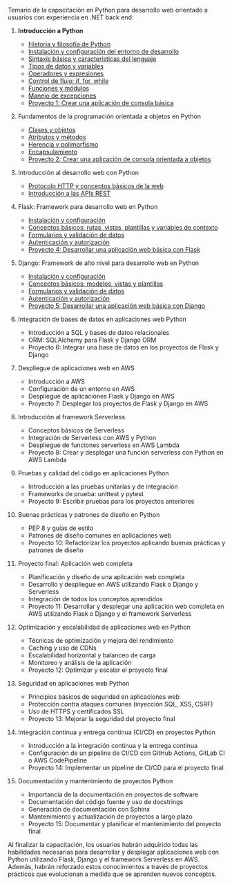 Temario de la capacitación en Python para desarrollo web orientado a usuarios con experiencia en .NET back end:

1. **Introducción a Python**
   - [Historia y filosofía de Python](https://github.com/lucasasecas/capacitacion_python/blob/main/Cap%C3%ADtulo%201%20-%20Introduccion%20a%20Python/1.1%20Historia%20y%20filosofia%20de%20python.md)
   - [Instalación y configuración del entorno de desarrollo](https://github.com/lucasasecas/capacitacion_python/blob/main/Cap%C3%ADtulo%201%20-%20Introduccion%20a%20Python/1.2%20Instalaci%C3%B3n%20y%20configuraci%C3%B3n%20del%20entorno%20de%20desarrollo.md)
   - [Sintaxis básica y características del lenguaje](https://github.com/lucasasecas/capacitacion_python/blob/main/Cap%C3%ADtulo%201%20-%20Introduccion%20a%20Python/1.3%20Sintaxis%20b%C3%A1sica%20y%20caracter%C3%ADsticas%20del%20lenguaje.md)
   - [Tipos de datos y variables](https://github.com/lucasasecas/capacitacion_python/blob/main/Cap%C3%ADtulo%201%20-%20Introduccion%20a%20Python/1.4%20Tipos%20de%20datos%20y%20variables.md)
   - [Operadores y expresiones](https://github.com/lucasasecas/capacitacion_python/blob/main/Cap%C3%ADtulo%201%20-%20Introduccion%20a%20Python/1.5%20Operadores%20y%20expresiones.md)
   - [Control de flujo: if, for, while](https://github.com/lucasasecas/capacitacion_python/blob/main/Cap%C3%ADtulo%201%20-%20Introduccion%20a%20Python/1.6%20Control%20de%20flujo.md)
   - [Funciones y módulos](https://github.com/lucasasecas/capacitacion_python/blob/main/Cap%C3%ADtulo%201%20-%20Introduccion%20a%20Python/1.7%20Funciones.md)
   - [Manejo de excepciones](https://github.com/lucasasecas/capacitacion_python/blob/main/Cap%C3%ADtulo%201%20-%20Introduccion%20a%20Python/1.8%20Manejo%20de%20excepciones.md)
   - [Proyecto 1: Crear una aplicación de consola básica](https://github.com/lucasasecas/capacitacion_python/blob/main/Cap%C3%ADtulo%201%20-%20Introduccion%20a%20Python/Proyecto%201%20-%20Crear%20una%20aplicacion%20de%20concsola%20basica.md)

2. Fundamentos de la programación orientada a objetos en Python
   - [Clases y objetos](https://github.com/lucasasecas/capacitacion_python/blob/main/Cap%C3%ADtulo%202%20-%20Fundamentos%20de%20la%20programaci%C3%B3n%20orientada%20a%20objetos%20en%20Python/2.1.%20Clases%20y%20objetos.md)
   - [Atributos y métodos](https://github.com/lucasasecas/capacitacion_python/blob/main/Cap%C3%ADtulo%202%20-%20Fundamentos%20de%20la%20programaci%C3%B3n%20orientada%20a%20objetos%20en%20Python/2.2.%20Atributos%20y%20m%C3%A9todos.md)
   - [Herencia y polimorfismo](https://github.com/lucasasecas/capacitacion_python/blob/main/Cap%C3%ADtulo%202%20-%20Fundamentos%20de%20la%20programaci%C3%B3n%20orientada%20a%20objetos%20en%20Python/2.3.%20Herencia%20y%20polimorfismo.md)
   - [Encapsulamiento](https://github.com/lucasasecas/capacitacion_python/blob/main/Cap%C3%ADtulo%202%20-%20Fundamentos%20de%20la%20programaci%C3%B3n%20orientada%20a%20objetos%20en%20Python/2.4.%20Encapsulamiento.md)
   - [Proyecto 2: Crear una aplicación de consola orientada a objetos](https://github.com/lucasasecas/capacitacion_python/blob/main/Cap%C3%ADtulo%202%20-%20Fundamentos%20de%20la%20programaci%C3%B3n%20orientada%20a%20objetos%20en%20Python/Proyecto%202%20-%20Crear%20una%20aplicaci%C3%B3n%20de%20consola%20orientada%20a%20objetos.md)

3. Introducción al desarrollo web con Python
   - [Protocolo HTTP y conceptos básicos de la web](https://github.com/lucasasecas/capacitacion_python/blob/main/Cap%C3%ADtulo%203%20-%20Introducci%C3%B3n%20al%20desarrollo%20web%20con%20Python/3.1%20Protocolo%20HTTP%20y%20conceptos%20b%C3%A1sicos%20de%20la%20web.md)
   - [Introducción a las APIs REST](https://github.com/lucasasecas/capacitacion_python/blob/main/Cap%C3%ADtulo%203%20-%20Introducci%C3%B3n%20al%20desarrollo%20web%20con%20Python/3.2%20Introducci%C3%B3n%20a%20las%20APIs%20REST.md)

4. Flask: Framework para desarrollo web en Python
   - [Instalación y configuración](https://github.com/lucasasecas/capacitacion_python/blob/main/Cap%C3%ADtulo%204%20-%20Flask%20Framework%20para%20desarrollo%20web%20en%20Python/4.1%20Instalaci%C3%B3n%20y%20configuraci%C3%B3n.md)
   - [Conceptos básicos: rutas, vistas, plantillas y variables de contexto](https://github.com/lucasasecas/capacitacion_python/blob/main/Cap%C3%ADtulo%204%20-%20Flask%20Framework%20para%20desarrollo%20web%20en%20Python/4.2%20Conceptos%20b%C3%A1sicos%20-%20rutas%2C%20vistas%2C%20plantillas%20y%20variables%20de%20contexto.md)
   - [Formularios y validación de datos](https://github.com/lucasasecas/capacitacion_python/blob/main/Cap%C3%ADtulo%204%20-%20Flask%20Framework%20para%20desarrollo%20web%20en%20Python/4.3%20Formularios%20y%20validaci%C3%B3n%20de%20datos.md)
   - [Autenticación y autorización](https://github.com/lucasasecas/capacitacion_python/blob/main/Cap%C3%ADtulo%204%20-%20Flask%20Framework%20para%20desarrollo%20web%20en%20Python/4.4%20Autenticaci%C3%B3n%20y%20autorizaci%C3%B3n.md)
   - [Proyecto 4: Desarrollar una aplicación web básica con Flask](https://github.com/lucasasecas/capacitacion_python/blob/main/Cap%C3%ADtulo%204%20-%20Flask%20Framework%20para%20desarrollo%20web%20en%20Python/Proyecto%204%20-%20Desarrollar%20una%20aplicaci%C3%B3n%20web%20b%C3%A1sica%20con%20Flask.md)

5. Django: Framework de alto nivel para desarrollo web en Python
   - [Instalación y configuración](https://github.com/lucasasecas/capacitacion_python/blob/main/Cap%C3%ADtulo%205%20Django%20-%20Framework%20de%20alto%20nivel%20para%20desarrollo%20web%20en%20Python/5.1%20Instalaci%C3%B3n%20y%20configuraci%C3%B3n.md)
   - [Conceptos básicos: modelos, vistas y plantillas](https://github.com/lucasasecas/capacitacion_python/blob/main/Cap%C3%ADtulo%205%20Django%20-%20Framework%20de%20alto%20nivel%20para%20desarrollo%20web%20en%20Python/5.2%20Conceptos%20b%C3%A1sicos%20-%20modelos%2C%20vistas%20y%20plantillas.md)
   - [Formularios y validación de datos](https://github.com/lucasasecas/capacitacion_python/blob/main/Cap%C3%ADtulo%205%20Django%20-%20Framework%20de%20alto%20nivel%20para%20desarrollo%20web%20en%20Python/5.3%20Formularios%20y%20validaci%C3%B3n%20de%20datos.md)
   - [Autenticación y autorización](https://github.com/lucasasecas/capacitacion_python/blob/main/Cap%C3%ADtulo%205%20Django%20-%20Framework%20de%20alto%20nivel%20para%20desarrollo%20web%20en%20Python/5.4%20Autenticaci%C3%B3n%20y%20autorizaci%C3%B3n.md)
   - [Proyecto 5: Desarrollar una aplicación web básica con Django](https://github.com/lucasasecas/capacitacion_python/blob/main/Cap%C3%ADtulo%205%20Django%20-%20Framework%20de%20alto%20nivel%20para%20desarrollo%20web%20en%20Python/Proyecto%205%20-%20Desarrollar%20una%20aplicaci%C3%B3n%20web%20b%C3%A1sica%20con%20Django.md)

6. Integración de bases de datos en aplicaciones web Python
   - Introducción a SQL y bases de datos relacionales
   - ORM: SQLAlchemy para Flask y Django ORM
   - Proyecto 6: Integrar una base de datos en los proyectos de Flask y Django

7. Despliegue de aplicaciones web en AWS
   - Introducción a AWS
   - Configuración de un entorno en AWS
   - Despliegue de aplicaciones Flask y Django en AWS
   - Proyecto 7: Desplegar los proyectos de Flask y Django en AWS

8. Introducción al framework Serverless
   - Conceptos básicos de Serverless
   - Integración de Serverless con AWS y Python
   - Despliegue de funciones serverless en AWS Lambda
   - Proyecto 8: Crear y desplegar una función serverless con Python en AWS Lambda

9. Pruebas y calidad del código en aplicaciones Python
   - Introducción a las pruebas unitarias y de integración
   - Frameworks de prueba: unittest y pytest
   - Proyecto 9: Escribir pruebas para los proyectos anteriores

10. Buenas prácticas y patrones de diseño en Python
    - PEP 8 y guías de estilo
    - Patrones de diseño comunes en aplicaciones web
    - Proyecto 10: Refactorizar los proyectos aplicando buenas prácticas y patrones de diseño

11. Proyecto final: Aplicación web completa
    - Planificación y diseño de una aplicación web completa
    - Desarrollo y despliegue en AWS utilizando Flask o Django y Serverless
    - Integración de todos los conceptos aprendidos
    - Proyecto 11: Desarrollar y desplegar una aplicación web completa en AWS utilizando Flask o Django y el framework Serverless

12. Optimización y escalabilidad de aplicaciones web en Python
    - Técnicas de optimización y mejora del rendimiento
    - Caching y uso de CDNs
    - Escalabilidad horizontal y balanceo de carga
    - Monitoreo y análisis de la aplicación
    - Proyecto 12: Optimizar y escalar el proyecto final

13. Seguridad en aplicaciones web Python
    - Principios básicos de seguridad en aplicaciones web
    - Protección contra ataques comunes (inyección SQL, XSS, CSRF)
    - Uso de HTTPS y certificados SSL
    - Proyecto 13: Mejorar la seguridad del proyecto final

14. Integración continua y entrega continua (CI/CD) en proyectos Python
    - Introducción a la integración continua y la entrega continua
    - Configuración de un pipeline de CI/CD con GitHub Actions, GitLab CI o AWS CodePipeline
    - Proyecto 14: Implementar un pipeline de CI/CD para el proyecto final

15. Documentación y mantenimiento de proyectos Python
    - Importancia de la documentación en proyectos de software
    - Documentación del código fuente y uso de docstrings
    - Generación de documentación con Sphinx
    - Mantenimiento y actualización de proyectos a largo plazo
    - Proyecto 15: Documentar y planificar el mantenimiento del proyecto final

Al finalizar la capacitación, los usuarios habrán adquirido todas las habilidades necesarias para desarrollar y desplegar aplicaciones web con Python utilizando Flask, Django y el framework Serverless en AWS. Además, habrán reforzado estos conocimientos a través de proyectos prácticos que evolucionan a medida que se aprenden nuevos conceptos.